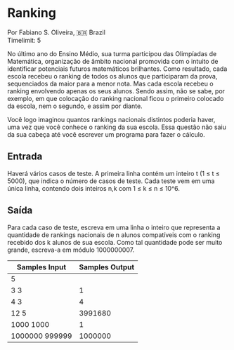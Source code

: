 # Ranking

Por Fabiano S. Oliveira, 🇧🇷 Brazil  
Timelimit: 5

No último ano do Ensino Médio, sua turma participou das Olimpíadas de Matemática, organização de âmbito nacional promovida com o intuito de identificar potenciais futuros matemáticos brilhantes. Como resultado, cada escola recebeu o ranking de todos os alunos que participaram da prova, sequenciados da maior para a menor nota. Mas cada escola recebeu o ranking envolvendo apenas os seus alunos. Sendo assim, não se sabe, por exemplo, em que colocação do ranking nacional ficou o primeiro colocado da escola, nem o segundo, e assim por diante.

Você logo imaginou quantos rankings nacionais distintos poderia haver, uma vez que você conhece o ranking da sua escola. Essa questão não saiu da sua cabeça até você escrever um programa para fazer o cálculo.

## Entrada

Haverá vários casos de teste. A primeira linha contém um inteiro t (1 ≤ t ≤ 5000), que indica o número de casos de teste. Cada teste vem em uma única linha, contendo dois inteiros n,k com 1 ≤ k ≤ n ≤ 10^6.

## Saída

Para cada caso de teste, escreva em uma linha o inteiro que representa a quantidade de rankings nacionais de n alunos compatíveis com o ranking recebido dos k alunos de sua escola. Como tal quantidade pode ser muito grande, escreva-a em módulo 1000000007.

| Samples Input | Samples Output |
|---------------|----------------|
| 5             |                |
| 3 3           | 1              |
| 4 3           | 4              |
| 12 5          | 3991680        |
| 1000 1000     | 1              |
| 1000000 999999|1000000         |
